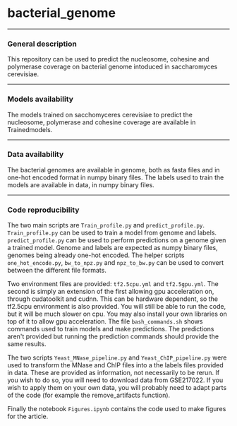 # bacterial_genome

___________________________________________________________________
### General description
This repository can be used to predict the nucleosome, cohesine and polymerase coverage on bacterial genome intoduced in saccharomyces cerevisiae.

______________________________________________________________________
### Models availability
The models trained on sacchomyceres cerevisiae to predict the nucleosome, polymerase and cohesine coverage are available in Trainedmodels.

___________________________________________________________________________
### Data availability
The bacterial genomes are available in genome, both as fasta files and in one-hot encoded format in numpy binary files.
The labels used to train the models are available in data, in numpy binary files.

________________________________________________________________________

### Code reproducibility
The two main scripts are `Train_profile.py` and `predict_profile.py`. `Train_profile.py` can be used to train a model from genome and labels. `predict_profile.py` can be used to perform predictions on a genome given a trained model. Genome and labels are expected as numpy binary files, genomes being already one-hot encoded. The helper scripts `one_hot_encode.py`, `bw_to_npz.py` and `npz_to_bw.py` can be used to convert between the different file formats.

Two environment files are provided: `tf2.5cpu.yml` and `tf2.5gpu.yml`. The second is simply an extension of the first allowing gpu acceleration on, through cudatoolkit and cudnn. This can be hardware dependent, so the tf2.5cpu environment is also provided. You will still be able to run the code, but it will be much slower on cpu. You may also install your own libraries on top of it to allow gpu acceleration.
The file `bash_commands.sh` shows commands used to train models and make predictions. The predictions aren't provided but running the prediction commands should provide the same results.

The two scripts `Yeast_MNase_pipeline.py` and `Yeast_ChIP_pipeline.py` were used to transform the MNase and ChIP files into a the labels files provided in data. These are provided as information, not necessarily to be rerun. If you wish to do so, you will need to download data from GSE217022. If you wish to apply them on your own data, you will probably need to adapt parts of the code (for example the remove_artifacts function).

Finally the notebook `Figures.ipynb` contains the code used to make figures for the article.

